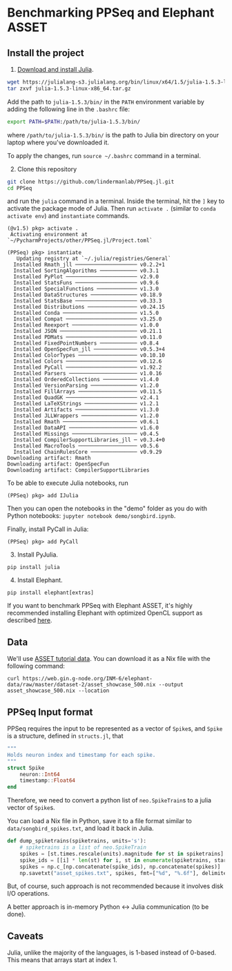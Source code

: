 # Benchmarking PPSeq and Elephant ASSET

## Install the project

1. [Download and install Julia](https://julialang.org/downloads/).

```bash
wget https://julialang-s3.julialang.org/bin/linux/x64/1.5/julia-1.5.3-linux-x86_64.tar.gz
tar zxvf julia-1.5.3-linux-x86_64.tar.gz
```

Add the path to `julia-1.5.3/bin/` in the `PATH` environment variable by adding the following line in the `.bashrc` file: 

```bash
export PATH=$PATH:/path/to/julia-1.5.3/bin/
```

where `/path/to/julia-1.5.3/bin/` is the path to Julia bin directory on your laptop where you've downloaded it.

To apply the changes, run `source ~/.bashrc` command in a terminal.

2. Clone this repository

```bash
git clone https://github.com/lindermanlab/PPSeq.jl.git
cd PPSeq
```

and run the `julia` command in a terminal. Inside the terminal, hit the `]` key to activate the package mode of Julia. Then run `activate .` (similar to `conda activate env`) and `instantiate` commands.

```
(@v1.5) pkg> activate .
 Activating environment at `~/PycharmProjects/other/PPSeq.jl/Project.toml`

(PPSeq) pkg> instantiate
   Updating registry at `~/.julia/registries/General`
  Installed Rmath_jll ──────────────────── v0.2.2+1
  Installed SortingAlgorithms ──────────── v0.3.1
  Installed PyPlot ─────────────────────── v2.9.0
  Installed StatsFuns ──────────────────── v0.9.6
  Installed SpecialFunctions ───────────── v1.3.0
  Installed DataStructures ─────────────── v0.18.9
  Installed StatsBase ──────────────────── v0.33.3
  Installed Distributions ──────────────── v0.24.15
  Installed Conda ──────────────────────── v1.5.0
  Installed Compat ─────────────────────── v3.25.0
  Installed Reexport ───────────────────── v1.0.0
  Installed JSON ───────────────────────── v0.21.1
  Installed PDMats ─────────────────────── v0.11.0
  Installed FixedPointNumbers ──────────── v0.8.4
  Installed OpenSpecFun_jll ────────────── v0.5.3+4
  Installed ColorTypes ─────────────────── v0.10.10
  Installed Colors ─────────────────────── v0.12.6
  Installed PyCall ─────────────────────── v1.92.2
  Installed Parsers ────────────────────── v1.0.16
  Installed OrderedCollections ─────────── v1.4.0
  Installed VersionParsing ─────────────── v1.2.0
  Installed FillArrays ─────────────────── v0.11.5
  Installed QuadGK ─────────────────────── v2.4.1
  Installed LaTeXStrings ───────────────── v1.2.1
  Installed Artifacts ──────────────────── v1.3.0
  Installed JLLWrappers ────────────────── v1.2.0
  Installed Rmath ──────────────────────── v0.6.1
  Installed DataAPI ────────────────────── v1.6.0
  Installed Missings ───────────────────── v0.4.5
  Installed CompilerSupportLibraries_jll ─ v0.3.4+0
  Installed MacroTools ─────────────────── v0.5.6
  Installed ChainRulesCore ─────────────── v0.9.29
Downloading artifact: Rmath
Downloading artifact: OpenSpecFun
Downloading artifact: CompilerSupportLibraries

```

To be able to execute Julia notebooks, run

```
(PPSeq) pkg> add IJulia
```

Then you can open the notebooks in the "demo" folder as you do with Python notebooks: `jupyter notebook demo/songbird.ipynb`.

Finally, install PyCall in Julia:

```
(PPSeq) pkg> add PyCall
```


3. Install PyJulia.

```
pip install julia
```

4. Install Elephant.

```
pip install elephant[extras]
```

If you want to benchmark PPSeq with Elephant ASSET, it's highly recommended installing Elephant with optimized OpenCL support as described [here](https://elephant.readthedocs.io/en/latest/install.html).

## Data

We'll use [ASSET tutorial data](https://gin.g-node.org/INM-6/elephant-data/src/master/dataset-2). You can download it as a Nix file with the following command:

```
curl https://web.gin.g-node.org/INM-6/elephant-data/raw/master/dataset-2/asset_showcase_500.nix --output asset_showcase_500.nix --location
```

## PPSeq Input format

PPSeq requires the input to be represented as a vector of `Spike`s, and `Spike` is a structure, defined in `structs.jl`, that

```julia
"""
Holds neuron index and timestamp for each spike.
"""
struct Spike
    neuron::Int64
    timestamp::Float64
end
```

Therefore, we need to convert a python list of `neo.SpikeTrain`s to a julia vector of `Spike`s.

You can load a Nix file in Python, save it to a file format similar to `data/songbird_spikes.txt`, and load it back in Julia.

```python
def dump_spiketrains(spiketrains, units='s'):
    # spiketrains is a list of neo.SpikeTrain
    spikes = [st.times.rescale(units).magnitude for st in spiketrains]
    spike_ids = [[i] * len(st) for i, st in enumerate(spiketrains, start=1)]
    spikes = np.c_[np.concatenate(spike_ids), np.concatenate(spikes)]
    np.savetxt("asset_spikes.txt", spikes, fmt=["%d", "%.6f"], delimiter='\t')
```

But, of course, such approach is not recommended because it involves disk I/O operations.

A better approach is in-memory Python <-> Julia communication (to be done).

## Caveats

Julia, unlike the majority of the languages, is 1-based instead of 0-based. This means that arrays start at index 1.
